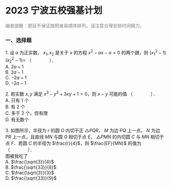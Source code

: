 # $2023$ 宁波五校强基计划

<p style="color:#808080;size:8px;">编者提醒：题目不保证按照难易顺序排列，请注意合理安排时间精力。</p>

### 一、选择题

$1.$ 设 $a$ 为正实数， $x_1, x_2$ 是关于 $x$ 的方程 $x^2-ax-a=0$ 的两个跟，则 $(x_1^2-1)(x_2^2-1) =$ （　　　　）．  
$\text{A.}$ $2a+1$  
$\text{B.}$ $2a-1$  
$\text{C.}$ $-2a+1$  
$\text{D.}$ $-2a-1$  

$2.$ 若实数 $x, y$ 满足 $x^3-y^3+3xy+1=0$，则 $x-y$ 可能的值 （　　　　）．  
$\text{A.}$ 只有 $1$ 个  
$\text{B.}$ 有 $2$ 个  
$\text{C.}$ 多于 $2$ 个，但有限  
$\text{D.}$ 有无数个  

$3.$ 如图所示，半径为 $r$ 的圆 $O$ 内切于正 $\triangle PQR$， $M$ 为边 $PQ$ 上一点， $N$ 为边 $PR$ 上一点，且直线 $MN$ 与圆 $O$ 相切于点 $E$， $\triangle PMN$ 的内切圆 $C$ 与 $MN$ 相切于点 $F$．若圆 $C$ 的半径为 $\frac{r}{4}$，则 $\frac{EF}{MN}$ 的值为 （　　　　）．  
图被我吃了  
$\text{A.}$ $\frac{\sqrt{3}}{4}$  
$\text{B.}$ $\frac{\sqrt{33}}{8}$  
$\text{C.}$ $\frac{\sqrt{3}}{3}$  
$\text{D.}$ $\frac{\sqrt{33}}{9}$  
